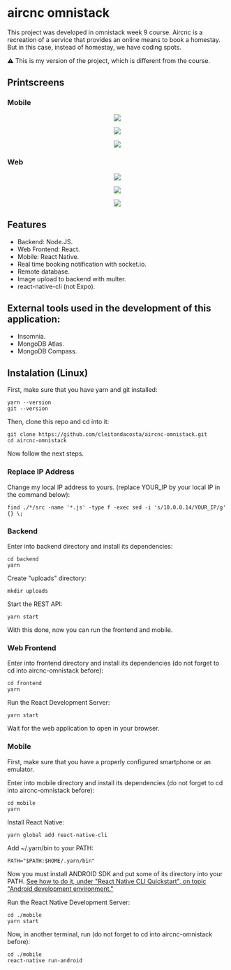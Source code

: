 # aircnc omnistack

This project was developed in omnistack week 9 course.
Aircnc is a recreation of a service that provides an online
means to book a homestay. But in this case, instead of
homestay, we have coding spots. 

:warning: This is my version of the project, which is
different from the course.

## Printscreens

### Mobile 

<p align="center">
<img src="https://raw.githubusercontent.com/cleitondacosta/aircnc-omnistack/master/readme_files/MobileLogin.png" />
</p>

<p align="center">
<img src="https://raw.githubusercontent.com/cleitondacosta/aircnc-omnistack/master/readme_files/MobileSpot.png" />
</p>

<p align="center">
<img src="https://raw.githubusercontent.com/cleitondacosta/aircnc-omnistack/master/readme_files/MobileBooking.png" />
</p>


### Web

<p align="center">
<img src="https://raw.githubusercontent.com/cleitondacosta/aircnc-omnistack/master/readme_files/WebLogin.png" />
</p>

<p align="center">
<img src="https://raw.githubusercontent.com/cleitondacosta/aircnc-omnistack/master/readme_files/WebSpot.png" />
</p>

<p align="center">
<img src="https://raw.githubusercontent.com/cleitondacosta/aircnc-omnistack/master/readme_files/WebCreateSpot.png" />
</p>

## Features

- Backend: Node.JS.
- Web Frontend: React.
- Mobile: React Native.
- Real time booking notification with socket.io.
- Remote database.
- Image upload to backend with multer.
- react-native-cli (not Expo).

## External tools used in the development of this application:

- Insomnia.
- MongoDB Atlas.
- MongoDB Compass.

## Instalation (Linux)

First, make sure that you have yarn and git installed:

```
yarn --version
git --version
```

Then, clone this repo and cd into it:

```
git clone https://github.com/cleitondacosta/aircnc-omnistack.git
cd aircnc-omnistack
```

Now follow the next steps.

### Replace IP Address

Change my local IP address to yours.
(replace YOUR_IP by your local IP in the command below):

```
find ./*/src -name '*.js' -type f -exec sed -i 's/10.0.0.14/YOUR_IP/g' {} \;
```

### Backend

Enter into backend directory and install its dependencies:

```
cd backend
yarn
```

Create "uploads" directory:

```
mkdir uploads
```

Start the REST API:

```
yarn start
```

With this done, now you can run the frontend and mobile.

### Web Frontend

Enter into frontend directory and install its dependencies
(do not forget to cd into aircnc-omnistack before):

```
cd frontend
yarn
```

Run the React Development Server:

```
yarn start
```

Wait for the web application to open in your browser.

### Mobile

First, make sure that you have a properly configured 
smartphone or an emulator.

Enter into mobile directory and install its dependencies
(do not forget to cd into aircnc-omnistack before):

```
cd mobile
yarn
```

Install React Native:

```
yarn global add react-native-cli
```

Add ~/.yarn/bin to your PATH:

```
PATH="$PATH:$HOME/.yarn/bin"
```

Now you must install ANDROID SDK and put some of its 
directory into your PATH.
<a href="https://facebook.github.io/react-native/docs/getting-started.html">
See how to do it, under "React Native CLI Quickstart", on
topic "Android development environment."
</a>

Run the React Native Development Server:

```
cd ./mobile
yarn start
```

Now, in another terminal, run
(do not forget to cd into aircnc-omnistack before):

```
cd ./mobile
react-native run-android
```
